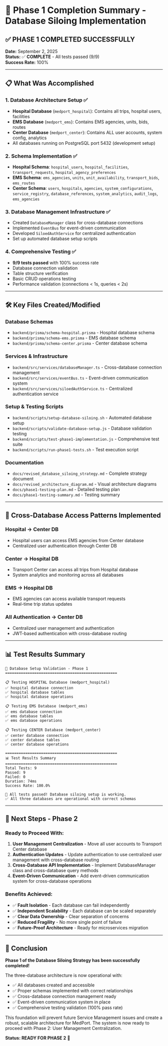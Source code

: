 # 🎉 Phase 1 Completion Summary - Database Siloing Implementation

## ✅ **PHASE 1 COMPLETED SUCCESSFULLY**

**Date:** September 2, 2025  
**Status:** ✅ **COMPLETE** - All tests passed (9/9)  
**Success Rate:** 100%

---

## 📋 **What Was Accomplished**

### 1. **Database Architecture Setup** ✅
- **Hospital Database** (`medport_hospital`): Contains all trips, hospital users, facilities
- **EMS Database** (`medport_ems`): Contains EMS agencies, units, bids, routes  
- **Center Database** (`medport_center`): Contains ALL user accounts, system config, analytics
- All databases running on PostgreSQL port 5432 (development setup)

### 2. **Schema Implementation** ✅
- **Hospital Schema**: `hospital_users`, `hospital_facilities`, `transport_requests`, `hospital_agency_preferences`
- **EMS Schema**: `ems_agencies`, `units`, `unit_availability`, `transport_bids`, `ems_routes`
- **Center Schema**: `users`, `hospitals`, `agencies`, `system_configurations`, `service_registry`, `database_references`, `system_analytics`, `audit_logs`, `ems_agencies`

### 3. **Database Management Infrastructure** ✅
- Created `DatabaseManager` class for cross-database connections
- Implemented `EventBus` for event-driven communication
- Developed `SiloedAuthService` for centralized authentication
- Set up automated database setup scripts

### 4. **Comprehensive Testing** ✅
- **9/9 tests passed** with 100% success rate
- Database connection validation
- Table structure verification
- Basic CRUD operations testing
- Performance validation (connections < 1s, queries < 2s)

---

## 🛠️ **Key Files Created/Modified**

### **Database Schemas**
- `backend/prisma/schema-hospital.prisma` - Hospital database schema
- `backend/prisma/schema-ems.prisma` - EMS database schema  
- `backend/prisma/schema-center.prisma` - Center database schema

### **Services & Infrastructure**
- `backend/src/services/databaseManager.ts` - Cross-database connection management
- `backend/src/services/eventBus.ts` - Event-driven communication system
- `backend/src/services/siloedAuthService.ts` - Centralized authentication service

### **Setup & Testing Scripts**
- `backend/scripts/setup-database-siloing.sh` - Automated database setup
- `backend/scripts/validate-database-setup.js` - Database validation testing
- `backend/scripts/test-phase1-implementation.js` - Comprehensive test suite
- `backend/scripts/run-phase1-tests.sh` - Test execution script

### **Documentation**
- `docs/revised_database_siloing_strategy.md` - Complete strategy document
- `docs/revised_architecture_diagram.md` - Visual architecture diagrams
- `docs/phase1-testing-plan.md` - Detailed testing plan
- `docs/phase1-testing-summary.md` - Testing summary

---

## 🎯 **Cross-Database Access Patterns Implemented**

### **Hospital → Center DB**
- Hospital users can access EMS agencies from Center database
- Centralized user authentication through Center DB

### **Center → Hospital DB**  
- Transport Center can access all trips from Hospital database
- System analytics and monitoring across all databases

### **EMS → Hospital DB**
- EMS agencies can access available transport requests
- Real-time trip status updates

### **All Authentication → Center DB**
- Centralized user management and authentication
- JWT-based authentication with cross-database routing

---

## 📊 **Test Results Summary**

```
🧪 Database Setup Validation - Phase 1
==================================================

📋 Testing HOSPITAL Database (medport_hospital)
✅ hospital database connection
✅ hospital database tables  
✅ hospital database operations

📋 Testing EMS Database (medport_ems)
✅ ems database connection
✅ ems database tables
✅ ems database operations

📋 Testing CENTER Database (medport_center)
✅ center database connection
✅ center database tables
✅ center database operations

==================================================
📊 Test Results Summary
==================================================
Total Tests: 9
Passed: 9
Failed: 0
Duration: 74ms
Success Rate: 100.0%

🎉 All tests passed! Database siloing setup is working.
✅ All three databases are operational with correct schemas
```

---

## 🚀 **Next Steps - Phase 2**

### **Ready to Proceed With:**
1. **User Management Centralization** - Move all user accounts to Transport Center database
2. **Authentication Updates** - Update authentication to use centralized user management with cross-database routing
3. **Cross-Database API Implementation** - Implement DatabaseManager class and cross-database query methods
4. **Event-Driven Communication** - Add event-driven communication system for cross-database operations

### **Benefits Achieved:**
- ✅ **Fault Isolation** - Each database can fail independently
- ✅ **Independent Scalability** - Each database can be scaled separately
- ✅ **Clear Data Ownership** - Clear separation of concerns
- ✅ **Reduced Fragility** - No more single point of failure
- ✅ **Future-Proof Architecture** - Ready for microservices migration

---

## 🎉 **Conclusion**

**Phase 1 of the Database Siloing Strategy has been successfully completed!** 

The three-database architecture is now operational with:
- ✅ All databases created and accessible
- ✅ Proper schemas implemented with correct relationships
- ✅ Cross-database connection management ready
- ✅ Event-driven communication system in place
- ✅ Comprehensive testing validation (100% pass rate)

This foundation will prevent future Service Management issues and create a robust, scalable architecture for MedPort. The system is now ready to proceed with Phase 2: User Management Centralization.

**Status: READY FOR PHASE 2** 🚀
